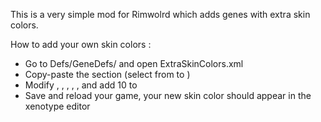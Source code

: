 This is a very simple mod for Rimwolrd which adds genes with extra skin colors.



How to add your own skin colors :

* Go to Defs/GeneDefs/ and open ExtraSkinColors.xml
* Copy-paste the <GeneDef> section (select from <GeneDef> to </GeneDef>)
* Modify <defName>, <label>, <labelShortAdj>, <description>, <skinColorOverride>, and add 10 to <displayOrderInCategory>
* Save and reload your game, your new skin color should appear in the xenotype editor
